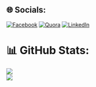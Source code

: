 


## 🌐 Socials:
[![Facebook](https://img.shields.io/badge/Facebook-%231877F2.svg?logo=Facebook&logoColor=white)](https://facebook.com/matus.cuninka.1) [![Quora](https://img.shields.io/badge/Quora-%23B92B27.svg?logo=Quora&logoColor=white)](https://quora.com/profile/Matus-Cuninks) 
[![LinkedIn](https://img.shields.io/badge/LinkedIn-%230077B5.svg?logo=linkedin&logoColor=white)](https://linkedin.com/in/matúš-cuninka-46892123a) 

# 📊 GitHub Stats:

![](https://github-readme-streak-stats.herokuapp.com/?user=Cunoo&theme=tokyonight&hide_border=false)<br/>
![](https://github-readme-stats.vercel.app/api/top-langs/?username=Cunoo&theme=tokyonight&hide_border=false&include_all_commits=false&count_private=false&layout=compact)




<!-- Proudly created with GPRM ( https://gprm.itsvg.in ) -->
